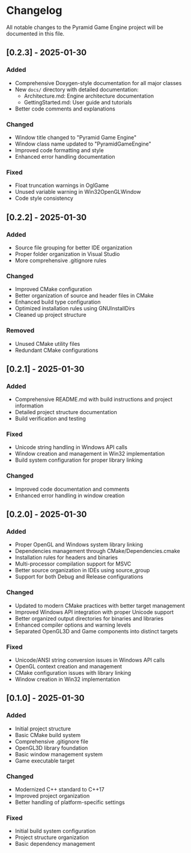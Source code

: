 # Changelog

All notable changes to the Pyramid Game Engine project will be documented in this file.

## [0.2.3] - 2025-01-30

### Added
- Comprehensive Doxygen-style documentation for all major classes
- New `docs/` directory with detailed documentation:
  - Architecture.md: Engine architecture documentation
  - GettingStarted.md: User guide and tutorials
- Better code comments and explanations

### Changed
- Window title changed to "Pyramid Game Engine"
- Window class name updated to "PyramidGameEngine"
- Improved code formatting and style
- Enhanced error handling documentation

### Fixed
- Float truncation warnings in OglGame
- Unused variable warning in Win32OpenGLWindow
- Code style consistency

## [0.2.2] - 2025-01-30

### Added
- Source file grouping for better IDE organization
- Proper folder organization in Visual Studio
- More comprehensive .gitignore rules

### Changed
- Improved CMake configuration
- Better organization of source and header files in CMake
- Enhanced build type configuration
- Optimized installation rules using GNUInstallDirs
- Cleaned up project structure

### Removed
- Unused CMake utility files
- Redundant CMake configurations

## [0.2.1] - 2025-01-30

### Added
- Comprehensive README.md with build instructions and project information
- Detailed project structure documentation
- Build verification and testing

### Fixed
- Unicode string handling in Windows API calls
- Window creation and management in Win32 implementation
- Build system configuration for proper library linking

### Changed
- Improved code documentation and comments
- Enhanced error handling in window creation

## [0.2.0] - 2025-01-30

### Added
- Proper OpenGL and Windows system library linking
- Dependencies management through CMake/Dependencies.cmake
- Installation rules for headers and binaries
- Multi-processor compilation support for MSVC
- Better source organization in IDEs using source_group
- Support for both Debug and Release configurations

### Changed
- Updated to modern CMake practices with better target management
- Improved Windows API integration with proper Unicode support
- Better organized output directories for binaries and libraries
- Enhanced compiler options and warning levels
- Separated OpenGL3D and Game components into distinct targets

### Fixed
- Unicode/ANSI string conversion issues in Windows API calls
- OpenGL context creation and management
- CMake configuration issues with library linking
- Window creation in Win32 implementation

## [0.1.0] - 2025-01-30

### Added
- Initial project structure
- Basic CMake build system
- Comprehensive .gitignore file
- OpenGL3D library foundation
- Basic window management system
- Game executable target

### Changed
- Modernized C++ standard to C++17
- Improved project organization
- Better handling of platform-specific settings

### Fixed
- Initial build system configuration
- Project structure organization
- Basic dependency management
